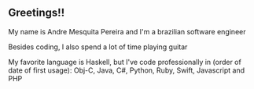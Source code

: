 ## Greetings!!
My name is Andre Mesquita Pereira and I'm a brazilian software engineer

Besides coding, I also spend a lot of time playing guitar

My favorite language is Haskell, but I've code professionally in (order of date of first usage): Obj-C, Java, C#, Python, Ruby, Swift, Javascript and PHP
